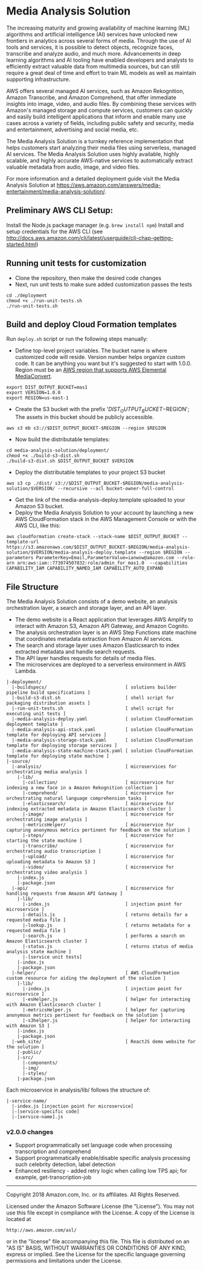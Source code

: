 # Media Analysis Solution
The increasing maturity and growing availability of machine learning (ML) algorithms and artificial intelligence (AI) services have unlocked new frontiers in analytics across several forms of media. Through the use of AI tools and services, it is possible to detect objects, recognize faces, transcribe and analyze audio, and much more. Advancements in deep learning algorithms and AI tooling have enabled developers and analysts to efficiently extract valuable data from multimedia sources, but can still require a great deal of time and effort to train ML models as well as maintain supporting infrastructure.

AWS offers several managed AI services, such as Amazon Rekognition, Amazon Transcribe, and Amazon Comprehend, that offer immediate insights into image, video, and audio files. By combining these services with Amazon's managed storage and compute services, customers can quickly and easily build intelligent applications that inform and enable many use cases across a variety of fields, including public safety and security, media and entertainment, advertising and social media, etc.

The Media Analysis Solution is a turnkey reference implementation that helps customers start analyzing their media files using serverless, managed AI services. The Media Analysis Solution uses highly available, highly scalable, and highly accurate AWS-native services to automatically extract valuable metadata from audio, image, and video files.

For more information and a detailed deployment guide visit the Media Analysis Solution at https://aws.amazon.com/answers/media-entertainment/media-analysis-solution/.

## Preliminary AWS CLI Setup: 
Install the Node.js package manager (e.g. `brew install npm`)
Install and setup credentials for the AWS CLI (see http://docs.aws.amazon.com/cli/latest/userguide/cli-chap-getting-started.html)

## Running unit tests for customization
* Clone the repository, then make the desired code changes
* Next, run unit tests to make sure added customization passes the tests
```
cd ./deployment
chmod +x ./run-unit-tests.sh 
./run-unit-tests.sh
```

## Build and deploy Cloud Formation templates
Run `deploy.sh` script or run the following steps manually:

* Define top-level project variables. The bucket name is where customized code will reside. Version number helps organize custom code. It can be anything you want but it's suggested to start with 1.0.0. Region must be an [AWS region that supports AWS Elemental MediaConvert](https://docs.aws.amazon.com/general/latest/gr/rande.html#mediaconvert_region).
```
export DIST_OUTPUT_BUCKET=mas1
export VERSION=1.0.0
export REGION=us-east-1
```

* Create the S3 bucket with the prefix '$DIST_OUTPUT_BUCKET-$REGION'; The assets in this bucket should be publicly accessible.
```
aws s3 mb s3://$DIST_OUTPUT_BUCKET-$REGION --region $REGION
```

* Now build the distributable templates:
```
cd media-analysis-solution/deployment/
chmod +x ./build-s3-dist.sh
./build-s3-dist.sh $DIST_OUTPUT_BUCKET $VERSION
```

* Deploy the distributable templates to your project S3 bucket
```
aws s3 cp ./dist/ s3://$DIST_OUTPUT_BUCKET-$REGION/media-analysis-solution/$VERSION/ --recursive --acl bucket-owner-full-control
```

* Get the link of the media-analysis-deploy.template uploaded to your Amazon S3 bucket.
* Deploy the Media Analysis Solution to your account by launching a new AWS CloudFormation stack in the AWS Management Console or with the AWS CLI, like this:
```
aws cloudformation create-stack --stack-name $DIST_OUTPUT_BUCKET --template-url  https://s3.amazonaws.com/$DIST_OUTPUT_BUCKET-$REGION/media-analysis-solution/$VERSION/media-analysis-deploy.template --region $REGION --parameters ParameterKey=Email,ParameterValue=ianwow@amazon.com --role-arn arn:aws:iam::773074507832:role/admin_for_mas1.0  --capabilities CAPABILITY_IAM CAPABILITY_NAMED_IAM CAPABILITY_AUTO_EXPAND
```

## File Structure
The Media Analysis Solution consists of a demo website, an analysis orchestration layer, a search and storage layer, and an API layer.
* The demo website is a React application that leverages AWS Amplify to interact with Amazon S3, Amazon API Gateway, and Amazon Cognito.
* The analysis orchestration layer is an AWS Step Functions state machine that coordinates metadata extraction from Amazon AI services.
* The search and storage layer uses Amazon Elasticsearch to index extracted metadata and handle search requests.
* The API layer handles requests for details of media files.
* The microservices are deployed to a serverless environment in AWS Lambda.

```
|-deployment/
  |-buildspecs/                             [ solutions builder pipeline build specifications ]
  |-build-s3-dist.sh                        [ shell script for packaging distribution assets ]
  |-run-unit-tests.sh                       [ shell script for executing unit tests ]
  |-media-analysis-deploy.yaml              [ solution CloudFormation deployment template ]
  |-media-analysis-api-stack.yaml           [ solution CloudFormation template for deploying API services ]
  |-media-analysis-storage-stack.yaml       [ solution CloudFormation template for deploying storage services ]
  |-media-analysis-state-machine-stack.yaml [ solution CloudFormation template for deploying state machine ]
|-source/
  |-analysis/                               [ microservices for orchestrating media analysis ]
    |-lib/
      |-collection/                         [ microservice for indexing a new face in a Amazon Rekognition collection ]
      |-comprehend/                         [ microservice for orchestrating natural language comprehension tasks ]
      |-elasticsearch/                      [ microservice for indexing extracted metadata in Amazon Elasticsearch cluster ]
      |-image/                              [ microservice for orchestrating image analysis ]
      |-metricsHelper/                      [ microservice for capturing anonymous metrics pertinent for feedback on the solution ]
      |-steps/                              [ microservice for starting the state machine ]
      |-transcribe/                         [ microservice for orchestrating audio transcription ]
      |-upload/                             [ microservice for uploading metadata to Amazon S3 ]
      |-video/                              [ microservice for orchestrating video analysis ]
    |-index.js
    |-package.json
  |-api/                                    [ microservice for handling requests from Amazon API Gateway ]
    |-lib/
      |-index.js                            [ injection point for microservice ]
      |-details.js                          [ returns details for a requested media file ]
      |-lookup.js                           [ returns metadata for a requested media file ]
      |-search.js                           [ performs a search on Amazon Elasticsearch cluster ]
      |-status.js                           [ returns status of media analysis state machine ]
      |-[service unit tests]
    |-index.js
    |-package.json
  |-helper/                                 [ AWS CloudFormation custom resource for aiding the deployment of the solution ]
    |-lib/
      |-index.js                            [ injection point for microservice ]
      |-esHelper.js                         [ helper for interacting with Amazon Elasticsearch cluster ]
      |-metricsHelper.js                    [ helper for capturing anonymous metrics pertinent for feedback on the solution ]
      |-s3helper.js                         [ helper for interacting with Amazon S3 ]
    |-index.js
    |-package.json
  |-web_site/                               [ ReactJS demo website for the solution ]
    |-public/                               
    |-src/                                  
      |-components/                         
      |-img/
      |-styles/
    |-package.json
```

Each microservice in analysis/lib/ follows the structure of:

```
|-service-name/
  |-index.js [injection point for microservice]
  |-[service-specific code]
  |-[service-name].js
```

### v2.0.0 changes

* Support programmatically set language code when processing transcription and comprehend
* Support programmatically enable/disable specific analysis processing such celebrity detection, label detection
* Enhanced resiliency - added retry logic when calling low TPS api; for example, get-transcription-job


***

Copyright 2018 Amazon.com, Inc. or its affiliates. All Rights Reserved.

Licensed under the Amazon Software License (the "License"). You may not use this file except in compliance with the License. A copy of the License is located at

    http://aws.amazon.com/asl/

or in the "license" file accompanying this file. This file is distributed on an "AS IS" BASIS, WITHOUT WARRANTIES OR CONDITIONS OF ANY KIND, express or implied. See the License for the specific language governing permissions and limitations under the License.

